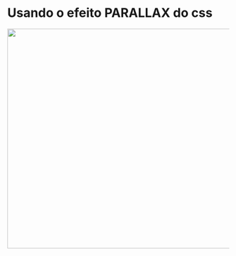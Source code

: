 # Usando o efeito PARALLAX do css

<img src="https://media.giphy.com/media/C6ScKsiamIWtq68aIn/giphy.gif" width="900" height="500"/>


